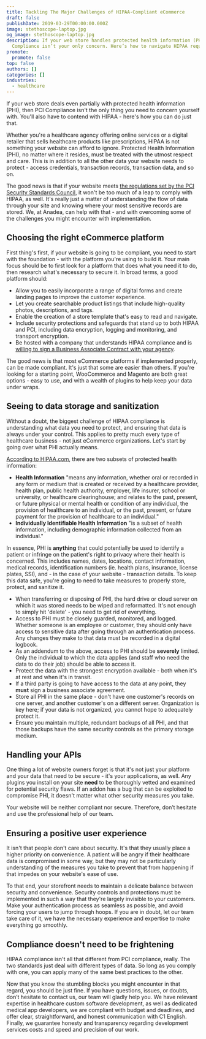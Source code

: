 ```yaml
---
title: Tackling The Major Challenges of HIPAA-Compliant eCommerce
draft: false
publishDate: 2019-03-29T00:00:00.000Z
image: stethoscope-laptop.jpg
og_image: stethoscope-laptop.jpg
description: If your web store handles protected health information (PHI), PCI
  Compliance isn’t your only concern. Here’s how to navigate HIPAA requirements.
promote:
  promote: false
top: false
authors: []
categories: []
industries:
  - healthcare
---
```

If your web store deals even partially with protected health information (PHI), then PCI Compliance isn't the only thing you need to concern yourself with. You'll also have to contend with HIPAA - here's how you can do just that.

Whether you're a healthcare agency offering online services or a digital retailer that sells healthcare products like prescriptions, HIPAA is not something your website can afford to ignore. Protected Health Information (PHI), no matter where it resides, must be treated with the utmost respect and care. This is in addition to all the other data your website needs to protect - access credentials, transaction records, transaction data, and so on.

The good news is that if your website meets <a href="https://www.pcisecuritystandards.org/" target="_blank">the regulations set by the PCI Security Standards Council</a>, it won't be too much of a leap to comply with HIPAA, as well. It's really just a matter of understanding the flow of data through your site and knowing where your most sensitive records are stored. We, at Anadea, can help with that - and with overcoming some of the challenges you might encounter with implementation.

## Choosing the right eCommerce platform

First thing's first, if your website is going to be compliant, you need to start with the foundation - with the platform you're using to build it. Your main focus should be to first look for a platform that does what you need it to do, then research what's necessary to secure it. In broad terms, a good platform should:

* Allow you to easily incorporate a range of digital forms and create landing pages to improve the customer experience.
* Let you create searchable product listings that include high-quality photos, descriptions, and tags.
* Enable the creation of a store template that's easy to read and navigate.
* Include security protections and safeguards that stand up to both HIPAA and PCI, including data encryption, logging and monitoring, and transport encryption.
* Be hosted with a company that understands HIPAA compliance and is <a href="https://www.hhs.gov/hipaa/for-professionals/privacy/guidance/business-associates/index.html" target="_blank">willing to sign a Business Associate Contract with your agency</a>.

The good news is that most eCommerce platforms if implemented properly, can be made compliant. It's just that some are easier than others. If you're looking for a starting point, WooCommerce and Magento are both great options - easy to use, and with a wealth of plugins to help keep your data under wraps.

## Seeing to data storage and sanitization

Without a doubt, the biggest challenge of HIPAA compliance is understanding what data you need to protect, and ensuring that data is always under your control. This applies to pretty much every type of healthcare business - not just eCommerce organizations. Let's start by going over what PHI actually means.

<a href="https://www.hipaa.com/2009/09/01/hipaa-protected-health-information-what-does-phi-include/" target="_blank">According to HIPAA.com</a>, there are two subsets of protected health information:

* **Health Information** "means any information, whether oral or recorded in any form or medium that is created or received by a healthcare provider, health plan, public health authority, employer, life insurer, school or university, or healthcare clearinghouse; and relates to the past, present, or future physical or mental health or condition of any individual, the provision of healthcare to an individual, or the past, present, or future payment for the provision of healthcare to an individual."
* **Individually Identifiable Health Information** "is a subset of health information, including demographic information collected from an individual."

In essence, PHI is **anything** that could potentially be used to identify a patient or infringe on the patient's right to privacy where their health is concerned. This includes names, dates, locations, contact information, medical records, identification numbers (ie. health plans, insurance, license plates, SSI), and - in the case of your website - transaction details. To keep this data safe, you're going to need to take measures to properly store, protect, and sanitize it.

* When transferring or disposing of PHI, the hard drive or cloud server on which it was stored needs to be wiped and reformatted. It's not enough to simply hit 'delete' - you need to get rid of everything.
* Access to PHI must be closely guarded, monitored, and logged. Whether someone is an employee or customer, they should only have access to sensitive data after going through an authentication process. Any changes they make to that data must be recorded in a digital logbook.
* As an addendum to the above, access to PHI should be **severely** limited. Only the individual to which the data applies (and staff who need the data to do their job) should be able to access it.
* Protect the data with the strongest encryption available - both when it's at rest and when it's in transit.
* If a third party is going to have access to the data at any point, they **must** sign a business associate agreement.
* Store all PHI in the same place - don't have one customer's records on one server, and another customer's on a different server. Organization is key here; if your data is not organized, you cannot hope to adequately protect it.
* Ensure you maintain multiple, redundant backups of all PHI, and that those backups have the same security controls as the primary storage medium.

## Handling your APIs

One thing a lot of website owners forget is that it's not just your platform and your data that need to be secure - it's your applications, as well. Any plugins you install on your site **need** to be thoroughly vetted and examined for potential security flaws. If an addon has a bug that can be exploited to compromise PHI, it doesn't matter what other security measures you take.

Your website will be neither compliant nor secure. Therefore, don’t hesitate and use the professional help of our team.

## Ensuring a positive user experience

It isn't that people don't care about security. It's that they usually place a higher priority on convenience. A patient will be angry if their healthcare data is compromised in some way, but they may not be particularly understanding of the measures you take to prevent that from happening if that impedes on your website's ease of use.

To that end, your storefront needs to maintain a delicate balance between security and convenience. Security controls and protections must be implemented in such a way that they're largely invisible to your customers. Make your authentication process as seamless as possible, and avoid forcing your users to jump through hoops. If you are in doubt, let our team take care of it, we have the necessary experience and expertise to make everything go smoothly.

## Compliance doesn't need to be frightening

HIPAA compliance isn't all that different from PCI compliance, really. The two standards just deal with different types of data. So long as you comply with one, you can apply many of the same best practices to the other.

Now that you know the stumbling blocks you might encounter in that regard, you should be just fine. If you have questions, issues, or doubts, don’t hesitate to contact us, our team will gladly help you. We have relevant expertise in healthcare custom software development, as well as dedicated medical app developers, we are compliant with budget and deadlines, and offer clear, straightforward, and honest communication with C1 English. Finally, we guarantee honesty and transparency regarding development services costs and speed and precision of our work.
